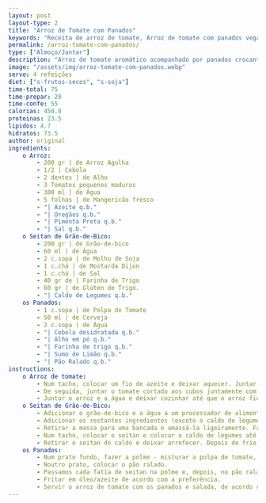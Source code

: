 ```yaml
---
layout: post
layout-type: 2
title: "Arroz de Tomate com Panados"
keywords: "Receita de arroz de tomate, Arroz de tomate com panados veganos, Panados de seitan caseiro, Prato principal vegano, Como fazer panados crocantes, Arroz de tomate com panados veganos, Panados de seitan caseiro, Receita de seitan de grão-de-bico, Arroz de tomate vegano com panados crocantes, Panados veganos fáceis e saborosos, Como fazer panados de seitan, Receita de arroz de tomate simples e delicioso, Panados crocantes sem carne, Seitan caseiro vegano à base de grão-de-bico, Prato principal vegano com seitan e arroz de tomate, Receitas veganas fáceis para o dia a dia, Receitas saudáveis e nutritivas com grão-de-bico, Pratos veganos com seitan e arroz, Como preparar panados veganos crocantes e saborosos, Receitas sustentáveis e práticas para refeições veganas, Arroz de tomate tradicional com um toque vegano moderno"
permalink: /arroz-tomate-com-panados/
type: ["Almoço/Jantar"]
description: "Arroz de tomate aromático acompanhado por panados crocantes de seitan caseiro"
image: "/assets/img/arroz-tomate-com-panados.webp"
serve: 4 refeições
diet: ["s-frutos-secos", "s-soja"]
time-total: 75
time-prepar: 20 
time-confe: 55
calorias: 450.8
proteinas: 23.5
lipidos: 4.7
hidratos: 73.5
author: original
ingredients:
    o Arroz:
        - 200 gr | de Arroz Agulha
        - 1/2 | Cebola
        - 2 dentes | de Alho
        - 3 Tomates pequenos maduros
        - 300 ml | de Água
        - 5 folhas | de Mangericão fresco
        - "| Azeite q.b."
        - "| Oregãos q.b."
        - "| Pimenta Preta q.b."
        - "| Sal q.b."        
    o Seitan de Grão-de-Bico:
        - 200 gr | de Grão-de-bico 
        - 60 ml | de Água
        - 2 c.sopa | de Molho de Soja
        - 1 c.chá | de Mostarda Dijon
        - 1 c.chá | de Sal
        - 40 gr de | Farinha de Trigo 
        - 60 gr | de Glúten de Trigo.
        - "| Caldo de Legumes q.b."
    os Panados:
        - 1 c.sopa | de Polpa de Tomate
        - 50 ml | de Cerveja
        - 3 c.sopa | de Água
        - "| Cebola desidratada q.b."
        - "| Alho em pó q.b."
        - "| Farinha de trigo q.b."
        - "| Sumo de Limão q.b."
        - "| Pão Ralado q.b."
instructions:
    o Arroz de tomate:
        - Num tacho, colocar um fio de azeite e deixar aquecer. Juntar a cebola picada e as folhas de louro. Deixar reforgar e adicionar o alho picado.
        - De seguida, juntar o tomate cortado aos cubos juntamente com os oregãos, o mangericão, o sal e a pimenta-preta e deixa-se reduzir um pouco. Baixar o lume, fechar a panela e deixar apurar bem durante 15min (quanto mais tempo melhor). Após esse tempo, retirar as folhas de louro e triturar tudo com uma varinha mágica.
        - Juntar o arroz e a água e deixar cozinhar até que o arroz fique no pontode cozedura que mais gostar.
    o Seitan de Grão-de-Bico:
        - Adicionar o grão-de-bico e a água a um processador de alimentos e triturar até que fique homogéneo. 
        - Adicionar os restantes ingredientes (exceto o caldo de legumes) e misturar bem. 
        - Retirar a massa para uma bancada e amassá-la ligeiramente. Fazer uma bola grande com a massa.
        - Num tacho, colocar o seitan e colocar o caldo de legumes até que fique metade coberto. Assim que começar a ferver, baixar o lume para cozinhar em lume brando e fechar com uma tampa durante 40 minutos.
        - Retirar o seitan do caldo e deixar arrefecer. Depois de frio, cortar o seitan em fatias e reservar.
    os Panados:
        - Num prato fundo, fazer a polme - misturar a polpa de tomate, a cerveja, a cebola desidratada, o alho em pó, o sal, a água, a farinha e sumo de limão. Se necessário retificar as quantidades com farinha ou água para obtermos um líquido consistente.
        - Noutro prato, colocar o pão ralado.
        - Passamos cada fatia de seitan na polme e, depois, no pão ralado. Se acharmos necessário, repetir estes dois passos para crocância extra.
        - Fritar em óleo/azeite de acordo com a preferência.
        - Servir o arroz de tomate com os panados e salada, de acordo com preferência.
---
```

